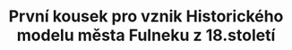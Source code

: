 ---
id: 3912ba8a-3ca0-4f32-aeab-eab181970c09
title: První kousek pro vznik Historického modelu města Fulneku z 18.století
price: 30000
year: 2014
description: undefined
kouskovani: true
locationName: undefined
position:
  lng: 17.8981621900457
  lat: 49.714735292199116
---